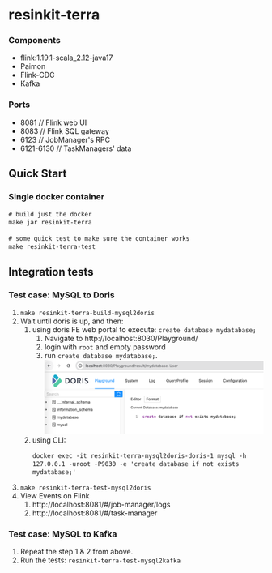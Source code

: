 
# resinkit-terra


### Components
- flink:1.19.1-scala_2.12-java17
- Paimon
- Flink-CDC
- Kafka

### Ports
- 8081 // Flink web UI
- 8083 // Flink SQL gateway
- 6123 // JobManager's RPC 
- 6121-6130 // TaskManagers' data


## Quick Start

### Single docker container

```shell
# build just the docker
make jar resinkit-terra

# some quick test to make sure the container works
make resinkit-terra-test
```

## Integration tests

### Test case: MySQL to Doris

1. `make resinkit-terra-build-mysql2doris`
2. Wait until doris is up, and then: 
   1. using doris FE web portal to execute: `create database mydatabase;`
      1. Navigate to http://localhost:8030/Playground/ 
      2. login with `root` and empty password
      3. run `create database mydatabase;`. ![alt text](../images/doris_create_mydatabase.png)
   2. using CLI:
      ```shell
      docker exec -it resinkit-terra-mysql2doris-doris-1 mysql -h 127.0.0.1 -uroot -P9030 -e 'create database if not exists mydatabase;'
      ```
3. `make resinkit-terra-test-mysql2doris`
4. View Events on Flink
   1. http://localhost:8081/#/job-manager/logs
   2. http://localhost:8081/#/task-manager


### Test case: MySQL to Kafka

1. Repeat the step 1 & 2 from above.
2. Run the tests: `resinkit-terra-test-mysql2kafka`



